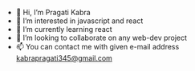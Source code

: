 - 👋 Hi, I’m Pragati Kabra
- 👀 I’m interested in javascript and react   
- 🌱 I’m currently learning react   
- 💞️ I’m looking to collaborate on any web-dev project
- 📫 You can contact me with given e-mail address kabrapragati345@gmail.com

<!---
Pragati2001/Pragati2001 is a ✨ special ✨ repository because its `README.md` (this file) appears on your GitHub profile.
You can click the Preview link to take a look at your changes.
--->
